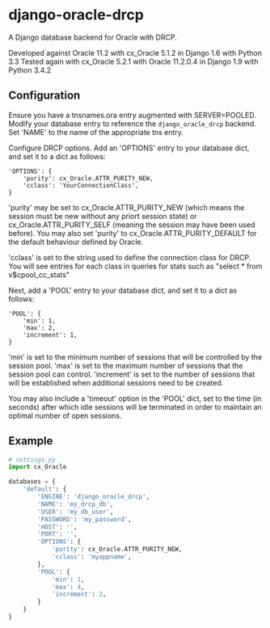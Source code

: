 django-oracle-drcp
==================
A Django database backend for Oracle with DRCP.

Developed against Oracle 11.2 with cx_Oracle 5.1.2 in Django 1.6 with Python 3.3
Tested again with cx_Oracle 5.2.1 with Oracle 11.2.0.4 in Django 1.9 with Python 3.4.2

Configuration
-------------
Ensure you have a tnsnames.ora entry augmented with SERVER=POOLED.
Modify your database entry to reference the `django_oracle_drcp` backend.
Set 'NAME' to the name of the appropriate tns entry.

Configure DRCP options.
Add an 'OPTIONS' entry to your database dict, and set it to
a dict as follows:
```
'OPTIONS': {
    'purity': cx_Oracle.ATTR_PURITY_NEW,
    'cclass': 'YourConnectionClass',
}
```

'purity' may be set to cx_Oracle.ATTR_PURITY_NEW (which means the session must
be new without any priort session state) or cx_Oracle.ATTR_PURITY_SELF
(meaning the session may have been used before).
You may also set 'purity' to cx_Oracle.ATTR_PURITY_DEFAULT for the default
behaviour defined by Oracle.

'cclass' is set to the string used to define the connection class for DRCP.
You will see entries for each class in queries for stats such as
"select * from v$cpool_cc_stats"

Next, add a 'POOL' entry to your database dict, and set it to a dict as
follows:
```
'POOL': {
    'min': 1,
    'max': 2,
    'increment': 1,
}
```

'min' is set to the minimum number of sessions that will be controlled by the
session pool.
'max' is set to the maximum number of sessions that the session pool can
control.
'increment' is set to the number of sessions that will be established when
additional sessions need to be created.

You may also include a 'timeout' option in the 'POOL' dict, set to the time
(in seconds) after which idle sessions will be terminated in order to maintain
an optimal number of open sessions.

Example
-------

```python
# settings.py
import cx_Oracle

databases = {
    'default': {
        'ENGINE': 'django_oracle_drcp',
        'NAME': 'my_drcp_db',
        'USER': 'my_db_user',
        'PASSWORD': 'my_password',
        'HOST': '',
        'PORT': '',
        'OPTIONS': {
            'purity': cx_Oracle.ATTR_PURITY_NEW,
            'cclass': 'myappname',
        },
        'POOL': {
            'min': 1,
            'max': 4,
            'increment': 2,
        }
    }
}
```
